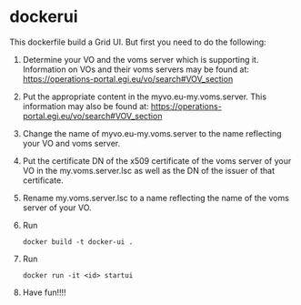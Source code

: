 # dockerui

This dockerfile build a Grid UI. But first you need to do the following:
 1. Determine your VO and the voms server which is supporting it.
Information on VOs and their voms servers may be found at: 
https://operations-portal.egi.eu/vo/search#VOV_section
 2. Put the appropriate content in the myvo.eu-my.voms.server. This information 
may also be found at: https://operations-portal.egi.eu/vo/search#VOV_section
 3. Change the name of myvo.eu-my.voms.server to the name reflecting your VO and
voms server.
 3. Put the certificate DN of the x509 certificate of the voms server of your VO
in the my.voms.server.lsc as well as the DN of the issuer of that certificate.
 4. Rename my.voms.server.lsc to a name reflecting the name of the voms server 
 of your VO.
 5. Run

    `docker build -t docker-ui .`

 6. Run

    `docker run -it <id> startui`

 7. Have fun!!!!
